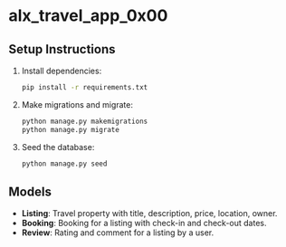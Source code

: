 # alx_travel_app_0x00

## Setup Instructions

1. Install dependencies:
   ```bash
   pip install -r requirements.txt
   ```

2. Make migrations and migrate:
   ```bash
   python manage.py makemigrations
   python manage.py migrate
   ```

3. Seed the database:
   ```bash
   python manage.py seed
   ```

## Models

- **Listing**: Travel property with title, description, price, location, owner.
- **Booking**: Booking for a listing with check-in and check-out dates.
- **Review**: Rating and comment for a listing by a user.

